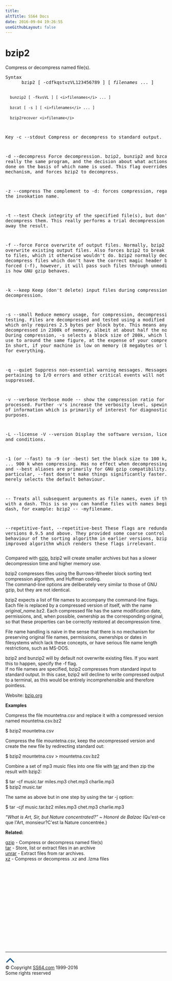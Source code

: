 ```yaml
---
title:
altTitle: SS64 Docs
date: 2016-09-04 19:26:55
useGithubLayout: false
---
```

<!-- #BeginLibraryItem "/Library/head_bash.lbi" --><!-- #EndLibraryItem --><h1>bzip2</h1> 
<p>Compress or decompress named file(s).</p>
<pre>Syntax
      bzip2 [ -cdfkqstvzVL123456789 ] [ <i>filenames</i> ... ]

      bunzip2 [ -fkvsVL ] [ <i>filenames</i> ... ]

      bzcat [ -s ] [ <i>filenames</i> ... ]

      bzip2recover <i>filename</i>

Key
   -c --stdout      Compress or decompress to standard output.

   -d --decompress  Force decompression. bzip2, bunzip2 and bzcat are really the same program,
                    and the decision about what actions to take is done on the basis of which
                    name is used. This flag overrides that mechanism, and forces bzip2 to decompress.

   -z --compress    The complement to -d: forces compression, regardless of the invokation name.

   -t --test        Check integrity of the specified file(s), but don't decompress them.
                    This really performs a trial decompression and throws away the result.

   -f --force       Force overwrite of output files. Normally, bzip2 will not overwrite existing
                    output files. Also forces bzip2 to break hard links to files, which it otherwise
                    wouldn't do. bzip2 normally declines to decompress files which don't have the
                    correct magic header bytes. If forced (-f), however, it will pass such files
                    through unmodified. This is how GNU gzip behaves.

   -k --keep        Keep (don't delete) input files during compression or decompression.

   -s --small       Reduce memory usage, for compression, decompression and testing. Files are
                    decompressed and tested using a modified algorithm which only requires 2.5 bytes
                    per block byte. This means any file can be decompressed in 2300k of memory, albeit
                    at about half the normal speed. During compression, -s selects a block size of
                    200k, which limits memory use to around the same figure, at the expense of your
                    compression ratio. In short, if your machine is low on memory (8 megabytes or less),
                    use -s for everything.

   -q --quiet       Suppress non-essential warning messages. Messages pertaining to I/O errors and
                    other critical events will not be suppressed.

   -v --verbose     Verbose mode -- show the compression ratio for each file processed. Further -v's
                    increase the verbosity level, spewing out lots of information which is primarily
                    of interest for diagnostic purposes.

   -L --license
   -V --version     Display the software version, license terms and conditions.

   -1 (or --fast) to -9 (or -best)
                    Set the block size to 100 k, 200 k ... 900 k when compressing. Has no effect when
                    decompressing. The --fast and --best aliases are primarily for GNU gzip
                    compatibility. In particular, --fast doesn't make things significantly faster.
                    And --best merely selects the default behaviour.

   --               Treats all subsequent arguments as file names, even if they start with a dash.
                    This is so you can handle files with names beginning with a dash,
                    for example: bzip2 -- -myfilename.

   --repetitive-fast, --repetitive-best
                    These flags are redundant in versions 0.9.5 and above. They provided some coarse
                    control over the behaviour of the sorting algorithm in earlier versions, bzip now
                    has an improved algorithm which renders these flags irrelevant.</pre>
<p>Compared with <a href="gzip.html">gzip</a>, bzip2 will create smaller archives but has a slower  decompression time and higher memory use.</p>
<p>bzip2 compresses files using the Burrows-Wheeler block sorting text compression algorithm, and Huffman coding.<br>
The command-line options are deliberately very similar to those of GNU gzip, but they are not identical. </p>
<p>bzip2 expects a list of file names to accompany the command-line flags. Each file is replaced by a compressed version of itself, with the name <span class="code"><i>original_name</i>.bz2</span>. Each compressed file has the same modification date, permissions, and, when possible, ownership as the corresponding original, so that these properties can be correctly restored at decompression time. </p>
<p>File name handling is naive in the sense that there is no mechanism for preserving original file names, permissions, ownerships or dates in filesystems which lack these concepts, or have serious file name length restrictions, such as MS-DOS. </p>
<p>bzip2 and bunzip2 will by default not overwrite existing files. If you want this to happen, specify the -f flag. <br>
If no file names are specified, bzip2 compresses from standard input to standard output. In this case, bzip2 will decline to write compressed output to a terminal, as this would be entirely incomprehensible and therefore pointless.</p>
<p>Website: <a href="http://www.bzip.org/">bzip.org</a></p>
<p><b>Examples</b></p>
<p>Compress the file <span class="code">mountetna.csv</span> and replace it with a compressed version named <span class="code">mountetna.csv.bz2</span></p>
<p><span class="code">$ 
bzip2 mountetna.csv</span></p>
<p>Compress the file <span class="code">mountetna.csv</span>, keep the uncompressed version and create the new file by redirecting standard out:</p>
<p class="code">$ 
bzip2 mountetna.csv &gt; mountetna.csv.bz2</p>
<p> Combine a set of mp3 music files into one file with <a href="tar.html">tar</a> and then zip the result with bzip2:</p>
<p class="code"> $      tar -cf music.tar miles.mp3 chet.mp3 charlie.mp3<br>
$ 
bzip2 music.tar</p>
<p>The same as above but in one step by using the <span class="code">tar -j</span> option:</p>
<p class="code"> $ tar -cjf music.tar.bz2 miles.mp3 chet.mp3 charlie.mp3</p>
<p class="quote"><i>“What is Art, Sir, but Nature concentrated?” ~ Honoré de Balzac</i> (Qu'est-ce que l'Art, monsieur?C'est la Nature concentrée.)</p>
<p><b>Related:</b></p>
<p><a href="gzip.html">gzip</a> - Compress or decompress named file(s)<br>
<a href="tar.html">tar</a> - Store, list or extract files in an archive<br>
<a href="unrar.html">unrar</a> - Extract files from rar archives.<br>
<a href="xz.html">xz</a> - Compress or decompress .xz and .lzma files</p><!-- #BeginLibraryItem "/Library/foot_bash.lbi" --><p>
<!-- bash300 -->
<ins class="adsbygoogle" style="display:inline-block;width:300px;height:250px" data-ad-client="ca-pub-6140977852749469" data-ad-slot="4615356305"></ins>
<script>
(adsbygoogle = window.adsbygoogle || []).push({});
</script></p>
<hr>
<div id="bl" class="footer"><a href="bzip2.html#"><img src="../images/top.png" width="30" height="22" alt="Back to the Top"></a></div>
<div id="br" class="footer, tagline">© Copyright <a href="http://ss64.com/">SS64.com</a> 1999-2016<br>
Some rights reserved</div><!-- #EndLibraryItem -->
